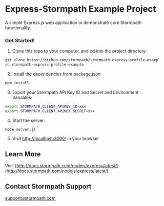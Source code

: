 # Express-Stormpath Example Project
A simple Express.js web application to demonstrate core Stormpath functionality.

### Get Started!

1. Clone this repo to your computer, and cd into the project directory:

  ```bash
  git clone https://github.com/stormpath/stormpath-express-profile-example.git
  cd stormpath-express-profile-example
  ```

2. Install the dependencies from package.json:

  ```bash
  npm install
  ```

3. Export your Stormpath API Key ID and Secret and Environment Variables:

  ```bash
  export STORMPATH_CLIENT_APIKEY_ID=xxx
  export STORMPATH_CLIENT_APIKEY_SECRET=xxx
  ```

4. Start the server:

  ```bash
  node server.js
  ```

5. Visit [http://localhost:3000/](http://localhost:3000/) in your browser

## Learn More
Visit [http://docs.stormpath.com/nodejs/express/latest/](http://docs.stormpath.com/nodejs/express/latest/)

## Contact Stormpath Support
[support@stormpath.com](mailto:support@stormpath.com)